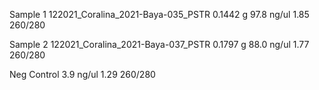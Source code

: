 Sample 1
	122021_Coralina_2021-Baya-035_PSTR
	 0.1442 g
	97.8 ng/ul
	1.85 260/280
	  
Sample 2
	122021_Coralina_2021-Baya-037_PSTR
	 0.1797 g
	88.0 ng/ul
	1.77 260/280

Neg Control
	3.9 ng/ul
	1.29 260/280